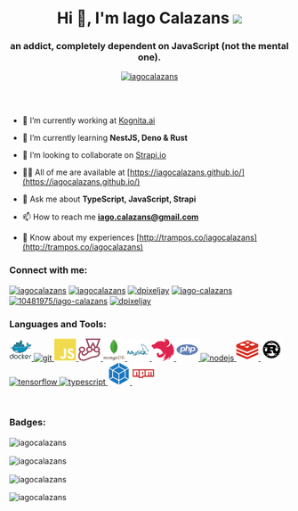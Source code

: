 <h1 align="center">Hi 👋, I'm Iago Calazans  <img src="https://img.shields.io/badge/uptime-58.333%25-success?style=flat-square" /></h1>
<h3 align="center">an addict, completely dependent on JavaScript (not the mental one).</h3>

<p align="center"> <a href="https://github.com/ryo-ma/github-profile-trophy"><img src="https://github-profile-trophy.vercel.app/?username=iagocalazans&margin-w=10" alt="iagocalazans" /></a> </p>
<br><br>

- 🔭 I’m currently working at [Kognita.ai](https://kognita.ai/)

- 🌱 I’m currently learning **NestJS, Deno & Rust**

- 👯 I’m looking to collaborate on [Strapi.io](https://github.com/strapi/strapi)

- 👨‍💻 All of me are available at [https://iagocalazans.github.io/](https://iagocalazans.github.io/)

- 💬 Ask me about **TypeScript, JavaScript, Strapi**

- 📫 How to reach me **iago.calazans@gmail.com**

- 📄 Know about my experiences [http://trampos.co/iagocalazans](http://trampos.co/iagocalazans)

<h3 align="left">Connect with me:</h3>
<p align="left">
<a href="https://codepen.io/iagocalazans" target="_blank"><img align="center" src="https://cdn.jsdelivr.net/npm/simple-icons@3.0.1/icons/codepen.svg" alt="iagocalazans" height="30" width="40" /></a>
<a href="https://dev.to/iagocalazans" target="_blank"><img align="center" src="https://cdn.jsdelivr.net/npm/simple-icons@3.0.1/icons/dev-dot-to.svg" alt="iagocalazans" height="30" width="40" /></a>
<a href="https://twitter.com/dpixeljay" target="_blank"><img align="center" src="https://cdn.jsdelivr.net/npm/simple-icons@3.0.1/icons/twitter.svg" alt="dpixeljay" height="30" width="40" /></a>
<a href="https://linkedin.com/in/iago-calazans" target="_blank"><img align="center" src="https://cdn.jsdelivr.net/npm/simple-icons@3.0.1/icons/linkedin.svg" alt="iago-calazans" height="30" width="40" /></a>
<a href="https://stackoverflow.com/users/10481975/iago-calazans" target="_blank"><img align="center" src="https://cdn.jsdelivr.net/npm/simple-icons@3.0.1/icons/stackoverflow.svg" alt="10481975/iago-calazans" height="30" width="40" /></a>
<a href="https://instagram.com/dpixeljay" target="_blank"><img align="center" src="https://cdn.jsdelivr.net/npm/simple-icons@3.0.1/icons/instagram.svg" alt="dpixeljay" height="30" width="40" /></a>
</p>

<h3 align="left">Languages and Tools:</h3>
<p align="left"> <a href="https://www.docker.com/" target="_blank"> <img src="https://github.com/devicons/devicon/blob/master/icons/docker/docker-original-wordmark.svg" alt="docker" width="40" height="40"/> </a> <a href="https://git-scm.com/" target="_blank"> <img src="https://www.vectorlogo.zone/logos/git-scm/git-scm-icon.svg" alt="git" width="40" height="40"/> </a> <a href="https://developer.mozilla.org/en-US/docs/Web/JavaScript" target="_blank"> <img src="https://github.com/devicons/devicon/blob/master/icons/javascript/javascript-plain.svg" alt="javascript" width="40" height="40"/> </a> <a href="https://jestjs.io" target="_blank"> <img src="https://raw.githubusercontent.com/devicons/devicon/master/icons/jest/jest-plain.svg" alt="jest" width="40" height="40"/> </a> <a href="https://www.mongodb.com/" target="_blank"> <img src="https://github.com/devicons/devicon/blob/master/icons/mongodb/mongodb-original-wordmark.svg" alt="mongodb" width="40" height="40"/> </a> <a href="https://www.mysql.com/" target="_blank"> <img src="https://github.com/devicons/devicon/blob/master/icons/mysql/mysql-plain-wordmark.svg" alt="mysql" width="40" height="40"/> </a> <a href="https://nestjs.com/" target="_blank"> <img src="https://github.com/devicons/devicon/blob/master/icons/nestjs/nestjs-plain.svg" alt="nestjs" width="40" height="40"/> </a> <a href="https://www.php.net" target="_blank"> <img src="https://github.com/devicons/devicon/blob/master/icons/php/php-plain.svg" alt="php" width="40" height="40"/> </a> <a href="https://nodejs.orgn/" target="_blank"> <img src="https://img.shields.io/badge/node-%5E12.x-green?style=for-the-badge&logo=Node.js&logoColor=green" alt="nodejs"/> </a> <a href="https://redis.io" target="_blank"> <img src="https://github.com/devicons/devicon/blob/master/icons/redis/redis-plain.svg" alt="redis" width="40" height="40"/> </a> <a href="https://www.rust-lang.org" target="_blank"> <img src="https://github.com/devicons/devicon/blob/master/icons/rust/rust-plain.svg" alt="rust" width="40" height="40"/> </a> <a href="https://www.tensorflow.org" target="_blank"> <img src="https://www.vectorlogo.zone/logos/tensorflow/tensorflow-icon.svg" alt="tensorflow" width="40" height="40"/> </a> <a href="https://www.typescriptlang.org/" target="_blank"> <img src="https://img.shields.io/badge/typescript-%5E3.x-blue?style=for-the-badge&logo=TypeScript&logoColor=blue" alt="typescript" /> </a> <a href="https://webpack.js.org" target="_blank"> <img src="https://github.com/devicons/devicon/blob/master/icons/webpack/webpack-plain.svg" alt="webpack" width="40" height="40"/> </a> <a href="https://www.npmjs.com/" target="_blank"> <img src="https://github.com/devicons/devicon/blob/master/icons/npm/npm-original-wordmark.svg" alt="npmjs" width="40" height="40"/> </a> </p>

<br>

<h3 align="left">Badges:</h3>

<p><img align="center" src="https://github-readme-stats.vercel.app/api/top-langs?username=iagocalazans&show_icons=true&locale=en&hide=html,css" alt="iagocalazans" /></p>

<p><img align="center" src="https://github-readme-stats.vercel.app/api/wakatime?username=iagocalazans&compact=true" alt="iagocalazans" /></p>

<p><img align="center" src="https://github-readme-stats.vercel.app/api?username=iagocalazans&hide=issues&count_private=true&show_icons=true&theme=vision-friendly-dark" alt="iagocalazans" /></p>

<p><img align="center" src="https://github-readme-streak-stats.herokuapp.com/?user=iagocalazans" alt="iagocalazans" /></p>
